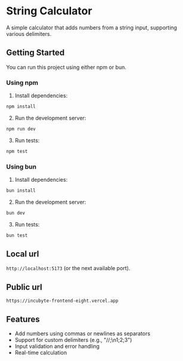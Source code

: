 # String Calculator

A simple calculator that adds numbers from a string input, supporting various delimiters.

## Getting Started

You can run this project using either npm or bun.

### Using npm

1. Install dependencies:
```bash
npm install
```

2. Run the development server:
```bash
npm run dev
```

3. Run tests:
```bash
npm test
```

### Using bun

1. Install dependencies:
```bash
bun install
```

2. Run the development server:
```bash
bun dev
```

3. Run tests:
```bash
bun test
```

## Local url
`http://localhost:5173` (or the next available port).

## Public url
`https://incubyte-frontend-eight.vercel.app`

## Features

- Add numbers using commas or newlines as separators
- Support for custom delimiters (e.g., "//;\n1;2;3")
- Input validation and error handling
- Real-time calculation

